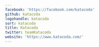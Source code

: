 ```yaml
---
facebook: 'https://facebook.com/katacoda'
github: katacoda
logohandle: katacoda
sort: katacoda
title: Katacoda
twitter: teamKatacoda
website: 'https://www.katacoda.com/'
---
```


